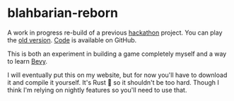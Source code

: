 # blahbarian-reborn

A work in progress re-build of a previous [hackathon](https://zoeaubert.me/blog/hack-pompey-2023/) project. You can play the [old version](https://zoeaubert.me/projects/blahbarian-hackathon/). [Code](https://github.com/GeekyAubergine/blahbarian) is available on GitHub.

This is both an experiment in building a game completely myself and a way to learn [Bevy](https://bevyengine.org/).

I will eventually put this on my website, but for now you'll have to download it and compile it yourself. It's Rust 🦀 so it shouldn't be too hard. Though I think I'm relying on nightly features so you'll need to use that.